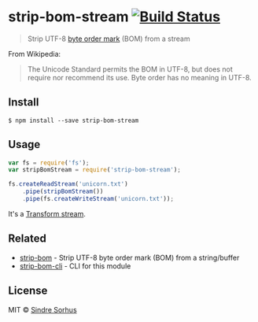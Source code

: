 # strip-bom-stream [![Build Status](https://travis-ci.org/sindresorhus/strip-bom-stream.svg?branch=master)](https://travis-ci.org/sindresorhus/strip-bom-stream)

> Strip UTF-8 [byte order mark](http://en.wikipedia.org/wiki/Byte_order_mark#UTF-8) (BOM) from a stream

From Wikipedia:

> The Unicode Standard permits the BOM in UTF-8, but does not require nor recommend its use. Byte order has no meaning in UTF-8.


## Install

```
$ npm install --save strip-bom-stream
```


## Usage

```js
var fs = require('fs');
var stripBomStream = require('strip-bom-stream');

fs.createReadStream('unicorn.txt')
	.pipe(stripBomStream())
	.pipe(fs.createWriteStream('unicorn.txt'));
```

It's a [Transform stream](http://nodejs.org/api/stream.html#stream_class_stream_transform).


## Related

- [strip-bom](https://github.com/sindresorhus/strip-bom) - Strip UTF-8 byte order mark (BOM) from a string/buffer
- [strip-bom-cli](https://github.com/sindresorhus/strip-bom-cli) - CLI for this module


## License

MIT © [Sindre Sorhus](http://sindresorhus.com)
